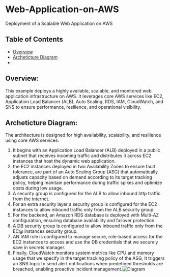# Web-Application-on-AWS
Deployment of a Scalable Web Application on AWS

## Table of Contents
 - [Overview](#overview)
 - [Archeticture Diagram](#archeticture-diagram)
 - [](deployment)


## Overview:
This example deploys a highly available, scalable, and monitored web application infrastructure on AWS. It leverages core AWS services like EC2, Application Load Balancer (ALB), Auto Scaling, RDS, IAM, CloudWatch, and SNS to ensure performance, resilience, and operational visibility.

## Archeticture Diagram:
The architecture is designed for high availability, scalability, and resilience using core AWS services. 
1. It begins with an Application Load Balancer (ALB) deployed in a public subnet that receives incoming traffic and distributes it across EC2 instances that host the dynamic web application.
2. the EC2 instances deployed in two Availability Zones to ensure fault tolerance, are part of an Auto Scaling Group (ASG) that automatically adjusts capacity based on demand according to its target tracking policy, helping maintain performance during traffic spikes and optimize costs during low usage.
3. A security group is configured for the ALB to allow inbound http traffic from the internet.
4. For an extra security layer a security group is configured for the EC2 instances to allow inbound traffic only from the ALB security group.
5. For the backend, an Amazon RDS database is deployed with Multi-AZ configuration, ensuring database availability and failover protection.
6. A DB security group is configured to allow inbound traffic only from the EC@ instances security group.
7. AN IAM role is configured to manage secure, role-based access for the EC2 instances to access and use the DB credentials that we securely save in secrets manager.
8.  Finally, CloudWatch monitors system metrics like CPU and memory usage that we specify in the target tracking policy of the ASG, It triggers an SNS topic to send alert notifications when predefined thresholds are breached, enabling proactive incident management.![Diagram](https://github.com/user-attachments/assets/8902748b-d460-416b-90b6-0612299436e0)

